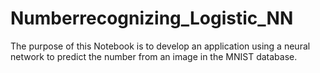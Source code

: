 # Numberrecognizing_Logistic_NN

The purpose of this Notebook is to develop an application using a neural network to predict the number from an image in the MNIST database.
